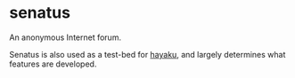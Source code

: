 # senatus

An anonymous Internet forum.

Senatus is also used as a test-bed for [hayaku](https://github.com/nokaa/hayaku), and largely determines what features are developed.
